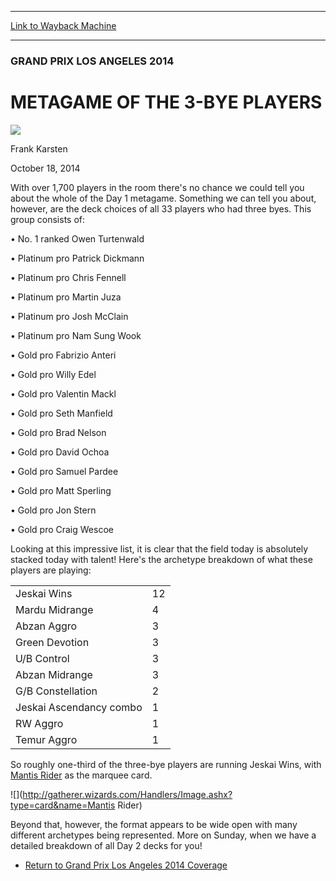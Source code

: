 
---
[Link to Wayback Machine](https://web.archive.org/web/20141021152422/http://magic.wizards.com/en/events/coverage/gpla14/d1meta)

[_metadata_:description]:- "With over 1,700 players in the room there's no chance we could tell you about the whole of the Day 1 metagame. Something we can tell you about, however, are the deck choices of all 33 players who had three byes. This group consists of:"
[_metadata_:generator]:- "Drupal 7 (http://drupal.org)"
[_metadata_:node]:- "288811"
[_metadata_:publish_date]:- "2014-10-18"
[_metadata_:source]:- "div-main"
[_metadata_:title]:- "METAGAME OF THE 3-BYE PLAYERS"
[_metadata_:wayback_capture_timestamp]:- "2014-10-21 15:24:22"
[_metadata_:wayback_raw_url]:- "https://web.archive.org/web/20141021152422id_/http://magic.wizards.com/en/events/coverage/gpla14/d1meta"
[_metadata_:wayback_url]:- "http://magic.wizards.com/en/events/coverage/gpla14/d1meta"
---





### GRAND PRIX LOS ANGELES 2014


METAGAME OF THE 3-BYE PLAYERS
=============================



![](https://media.magic.wizards.com/styles/auth_small/public/images/person/authorpic_FrankKarsten.jpg)

Frank Karsten




October 18, 2014
 










With over 1,700 players in the room there's no chance we could tell you about the whole of the Day 1 metagame. Something we can tell you about, however, are the deck choices of all 33 players who had three byes. This group consists of:





 • No. 1 ranked Owen Turtenwald  






 • Platinum pro Patrick Dickmann  

 • Platinum pro Chris Fennell  

 • Platinum pro Martin Juza  

 • Platinum pro Josh McClain  

 • Platinum pro Nam Sung Wook  

 • Gold pro Fabrizio Anteri  

 • Gold pro Willy Edel  

 • Gold pro Valentin Mackl  

 • Gold pro Seth Manfield  

 • Gold pro Brad Nelson  

 • Gold pro David Ochoa  

 • Gold pro Samuel Pardee  

 • Gold pro Matt Sperling  

 • Gold pro Jon Stern  

 • Gold pro Craig Wescoe  








Looking at this impressive list, it is clear that the field today is absolutely stacked today with talent! Here's the archetype breakdown of what these players are playing:




|  |  |
| --- | --- |
| Jeskai Wins | 12 |
| Mardu Midrange | 4 |
| Abzan Aggro | 3 |
| Green Devotion | 3 |
| U/B Control | 3 |
| Abzan Midrange | 3 |
| G/B Constellation | 2 |
| Jeskai Ascendancy combo | 1 |
| RW Aggro | 1 |
| Temur Aggro | 1 |

  

 So roughly one-third of the three-bye players are running Jeskai Wins, with [Mantis Rider](http://gatherer.wizards.com/Pages/Card/Details.aspx?name=Mantis+Rider) as the marquee card.




![](http://gatherer.wizards.com/Handlers/Image.ashx?type=card&name=Mantis Rider)
  
Beyond that, however, the format appears to be wide open with many different archetypes being represented. More on Sunday, when we have a detailed breakdown of all Day 2 decks for you!


* [Return to Grand Prix Los Angeles 2014 Coverage](http://magic.wizards.com/en/events/coverage/gpla14)






 
 




  







